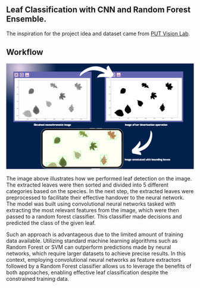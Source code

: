 ## Leaf Classification with CNN and Random Forest Ensemble.

The inspiration for the project idea and dataset came from [PUT Vision Lab](https://github.com/PUTvision/WDPOProject/tree/v2023?fbclid=IwAR0sf5s2HThpwEizT8nSRvGK55OU4nRmtPnd7vs46LFmc6yeXXMa-wp2MCc).


## Workflow

![](https://github.com/01Cramer/classification-cnn-and-random-forest-ensemble/blob/main/image.png)

The image above illustrates how we performed leaf detection on the image. The extracted leaves were then sorted and divided into 5 different categories based on the species. In the next step, the extracted leaves were preprocessed to facilitate their effective handover to the neural network. The model was built using convolutional neural networks tasked with extracting the most relevant features from the image, which were then passed to a random forest classifier. This classifier made decisions and predicted the class of the given leaf.

Such an approach is advantageous due to the limited amount of training data available. Utilizing standard machine learning algorithms such as Random Forest or SVM can outperform predictions made by neural networks, which require larger datasets to achieve precise results. In this context, employing convolutional neural networks as feature extractors followed by a Random Forest classifier allows us to leverage the benefits of both approaches, enabling effective leaf classification despite the constrained training data.
